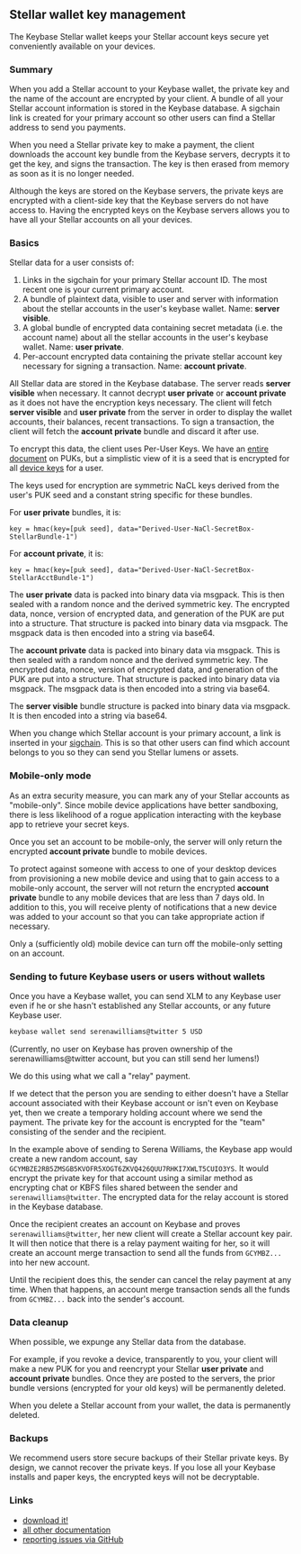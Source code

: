 <md>

## Stellar wallet key management

The Keybase Stellar wallet keeps your Stellar account keys secure yet conveniently available
on your devices.

### Summary

When you add a Stellar account to your Keybase wallet, the private key and the name of the
account are encrypted by your client.  A bundle of all your Stellar account information
is stored in the Keybase database.  A sigchain link is created for your primary account so
other users can find a Stellar address to send you payments.

When you need a Stellar private key to make a payment, the client downloads the account
key bundle from the Keybase servers, decrypts it to get the key, and signs the transaction.
The key is then erased from memory as soon as it is no longer needed.

Although the keys are stored on the Keybase servers, the private keys are encrypted with
a client-side key that the Keybase servers do not have access to.  Having the encrypted
keys on the Keybase servers allows you to have all your Stellar accounts on all your devices.

### Basics

Stellar data for a user consists of:

1. Links in the sigchain for your primary Stellar account ID.  The most recent one is your
   current primary account.
1. A bundle of plaintext data, visible to user and server with information about the stellar accounts in the user's keybase wallet.  Name: **server visible**.
1. A global bundle of encrypted data containing secret metadata (i.e. the account name) about all the stellar accounts in the user's keybase wallet.  Name: **user private**.
1. Per-account encrypted data containing the private stellar account key necessary for signing a transaction.  Name: **account private**.

All Stellar data are stored in the Keybase database.  The server reads
**server visible** when necessary.  It cannot decrypt **user private** or **account private**
as it does not have the encryption keys necessary.  The client will fetch **server visible** and **user private**
from the server in order to display the wallet accounts, their balances, recent transactions.  To
sign a transaction, the client will fetch the **account private** bundle and discard it after use.

To encrypt this data, the client uses Per-User Keys.  We have an [entire document](/docs/teams/puk)
on PUKs, but a simplistic view of it is a seed that is encrypted for all [device keys](/blog/keybase-new-key-model)
for a user.

The keys used for encryption are symmetric NaCL keys derived from the user's PUK seed and
a constant string specific for these bundles.

For **user private** bundles, it is:

    key = hmac(key=[puk seed], data="Derived-User-NaCl-SecretBox-StellarBundle-1")

For **account private**, it is:

    key = hmac(key=[puk seed], data="Derived-User-NaCl-SecretBox-StellarAcctBundle-1")

The **user private** data is packed into binary data via msgpack.  This is then sealed with a random nonce
and the derived symmetric key.  The encrypted data, nonce, version of encrypted data, and generation of the
PUK are put into a structure.  That structure is packed into binary data via msgpack.  The msgpack data is
then encoded into a string via base64.

The **account private** data is packed into binary data via msgpack.  This is then sealed with a
random nonce and the derived symmetric key.  The encrypted data, nonce, version of encrypted
data, and generation of the PUK are put into a structure.  That structure is packed into binary
data via msgpack. The msgpack data is then encoded into a string via base64.

The **server visible** bundle structure is packed into binary data via msgpack.  It is then encoded 
into a string via base64.

When you change which Stellar account is your primary account, a link is inserted in your [sigchain](/docs/sigchain).
This is so that other users can find which account belongs to you so they can send you Stellar lumens or assets.

### Mobile-only mode

As an extra security measure, you can mark any of your Stellar accounts as "mobile-only".  Since mobile
device applications have better sandboxing, there is less likelihood of a rogue application interacting
with the keybase app to retrieve your secret keys.

Once you set an account to be mobile-only, the server will only return the encrypted **account private** bundle
to mobile devices.

To protect against someone with access to one of your desktop devices from provisioning a new mobile device
and using that to gain access to a mobile-only account, the server will not return the encrypted **account private**
bundle to any mobile devices that are less than 7 days old.  In addition to this, you will receive plenty of
notifications that a new device was added to your account so that you can take appropriate action if necessary.

Only a (sufficiently old) mobile device can turn off the mobile-only setting on an account.

### Sending to future Keybase users or users without wallets

Once you have a Keybase wallet, you can send XLM to any Keybase user even if he or she hasn't established
any Stellar accounts, or any future Keybase user.

```bash
keybase wallet send serenawilliams@twitter 5 USD
```

(Currently, no user on Keybase has proven ownership of the serenawilliams@twitter account, but you can
still send her lumens!)

We do this using what we call a "relay" payment.

If we detect that the person you are sending to either doesn't have a Stellar account associated with
their Keybase account or isn't even on Keybase yet, then we create a temporary holding account where
we send the payment.  The private key for the account is encrypted for the "team" consisting of the sender
and the recipient.

In the example above of sending to Serena Williams, the Keybase app would create a new random account,
say `GCYMBZE2RB5ZMSGB5KVOFR5XOGT6ZKVQ426QUU7RHKI7XWLT5CUIO3YS`.  It would encrypt the private key for that
account using a similar method as encrypting chat or KBFS files shared between the sender and `serenawilliams@twitter`.
The encrypted data for the relay account is stored in the Keybase database.

Once the recipient creates an account on Keybase and proves `serenawilliams@twitter`, her new client will create
a Stellar account key pair.  It will then notice that there is a relay payment waiting for her, so it
will create an account merge transaction to send all the funds from `GCYMBZ...` into her 
new account.

Until the recipient does this, the sender can cancel the relay payment at any time.  When that happens,
an account merge transaction sends all the funds from `GCYMBZ...` back into the sender's account.

### Data cleanup

When possible, we expunge any Stellar data from the database.

For example, if you revoke a device, transparently to you, your client will make a new PUK for you and 
reencrypt your Stellar **user private** and **account private** bundles.  Once they are posted to the 
servers, the prior bundle versions (encrypted for your old keys) will be permanently deleted.

When you delete a Stellar account from your wallet, the data is permanently deleted.

### Backups

We recommend users store secure backups of their Stellar private keys.  By design, we cannot recover
the private keys.  If you lose all your Keybase installs and paper keys, the encrypted keys will not
be decryptable.

### Links

* [download it!](/download)
* [all other documentation](/docs)
* [reporting issues via GitHub](https://github.com/keybase/client/issues)
